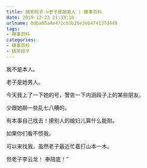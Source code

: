 ```yaml
---
title: 搞笑段子->老子是她男人 | 糗事百科
date: 2019-12-23 21:33:16
urlname: 0dba05a4e472cb3b20e3eb474137d449
tags: 
- 糗事百科
categories:
- 糗事百科
- 搞笑段子
---
```

我不是本人。

老子是她男人。

今天我上了一下她的号，警告一下内涵段子上的某些朋友。

少跟她聊一些乱七八糟的。

有本事自己找去！撩别人的媳妇儿算什么能耐。

如果你们看不惯我。

可以来找我，虽然老子最近忙着打山本一木。

但老子李云龙！ 奉陪底！”


